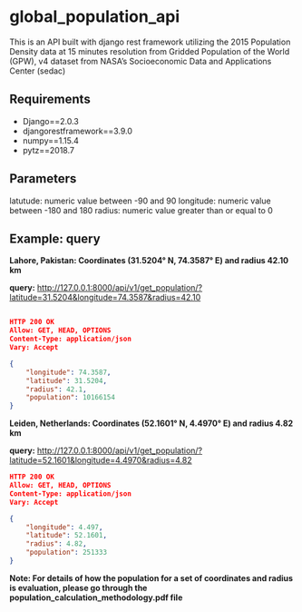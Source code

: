 # global_population_api
This is an API built with django rest framework utilizing the 2015 Population Density data at 15 minutes resolution from Gridded Population of the World (GPW), v4 dataset from NASA’s Socioeconomic Data and Applications Center (sedac)

## Requirements
- Django==2.0.3
- djangorestframework==3.9.0
- numpy==1.15.4
- pytz==2018.7

## Parameters
latutude: numeric value between -90 and 90
longitude: numeric value between -180 and 180
radius: numeric value greater than or equal to 0

## Example: query
**Lahore, Pakistan: Coordinates (31.5204° N, 74.3587° E) and radius 42.10 km**

**query:** http://127.0.0.1:8000/api/v1/get_population/?latitude=31.5204&longitude=74.3587&radius=42.10

```json

HTTP 200 OK
Allow: GET, HEAD, OPTIONS
Content-Type: application/json
Vary: Accept

{
    "longitude": 74.3587,
    "latitude": 31.5204,
    "radius": 42.1,
    "population": 10166154
}
```
**Leiden, Netherlands: Coordinates (52.1601° N, 4.4970° E) and radius 4.82 km**

**query:** http://127.0.0.1:8000/api/v1/get_population/?latitude=52.1601&longitude=4.4970&radius=4.82

```json
HTTP 200 OK
Allow: GET, HEAD, OPTIONS
Content-Type: application/json
Vary: Accept

{
    "longitude": 4.497,
    "latitude": 52.1601,
    "radius": 4.82,
    "population": 251333
}
```

**Note: For details of how the population for a set of coordinates and radius is evaluation, please go through the population_calculation_methodology.pdf file**
